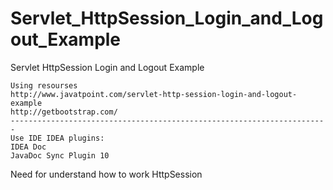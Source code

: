 # Servlet_HttpSession_Login_and_Logout_Example
Servlet HttpSession Login and Logout Example

    Using resourses
    http://www.javatpoint.com/servlet-http-session-login-and-logout-example
    http://getbootstrap.com/
    -----------------------------------------------------------------------
    Use IDE IDEA plugins:
    IDEA Doc
    JavaDoc Sync Plugin 10


Need for understand how to work HttpSession

